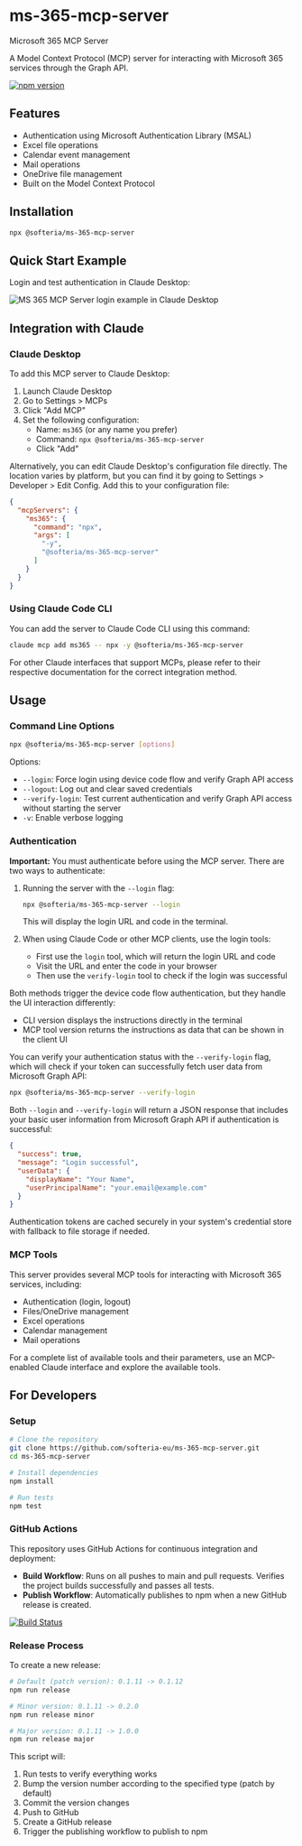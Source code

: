 # ms-365-mcp-server

Microsoft 365 MCP Server

A Model Context Protocol (MCP) server for interacting with Microsoft 365 services through the Graph API.

[![npm version](https://img.shields.io/npm/v/@softeria/ms-365-mcp-server.svg)](https://www.npmjs.com/package/@softeria/ms-365-mcp-server)

## Features

- Authentication using Microsoft Authentication Library (MSAL)
- Excel file operations
- Calendar event management
- Mail operations
- OneDrive file management
- Built on the Model Context Protocol

## Installation

```bash
npx @softeria/ms-365-mcp-server
```

## Quick Start Example

Login and test authentication in Claude Desktop:

![MS 365 MCP Server login example in Claude Desktop](https://github.com/user-attachments/assets/936d16bc-b3e1-437b-b3f1-03c54874a816)

## Integration with Claude

### Claude Desktop

To add this MCP server to Claude Desktop:

1. Launch Claude Desktop
2. Go to Settings > MCPs
3. Click "Add MCP"
4. Set the following configuration:
    - Name: `ms365` (or any name you prefer)
    - Command: `npx @softeria/ms-365-mcp-server`
    - Click "Add"

Alternatively, you can edit Claude Desktop's configuration file directly. The location varies by platform, but you can
find it by going to Settings > Developer > Edit Config. Add this to your configuration file:

```json
{
  "mcpServers": {
    "ms365": {
      "command": "npx",
      "args": [
        "-y",
        "@softeria/ms-365-mcp-server"
      ]
    }
  }
}
```

### Using Claude Code CLI

You can add the server to Claude Code CLI using this command:

```bash
claude mcp add ms365 -- npx -y @softeria/ms-365-mcp-server
```

For other Claude interfaces that support MCPs, please refer to their respective documentation for the correct
integration method.

## Usage

### Command Line Options

```bash
npx @softeria/ms-365-mcp-server [options]
```

Options:

- `--login`: Force login using device code flow and verify Graph API access
- `--logout`: Log out and clear saved credentials
- `--verify-login`: Test current authentication and verify Graph API access without starting the server
- `-v`: Enable verbose logging

### Authentication

**Important:** You must authenticate before using the MCP server. There are two ways to authenticate:

1. Running the server with the `--login` flag:
   ```bash
   npx @softeria/ms-365-mcp-server --login
   ```
   This will display the login URL and code in the terminal.

2. When using Claude Code or other MCP clients, use the login tools:
    - First use the `login` tool, which will return the login URL and code
    - Visit the URL and enter the code in your browser
    - Then use the `verify-login` tool to check if the login was successful

Both methods trigger the device code flow authentication, but they handle the UI interaction differently:

- CLI version displays the instructions directly in the terminal
- MCP tool version returns the instructions as data that can be shown in the client UI

You can verify your authentication status with the `--verify-login` flag, which will check if your token can successfully
fetch user data from Microsoft Graph API:

```bash
npx @softeria/ms-365-mcp-server --verify-login
```

Both `--login` and `--verify-login` will return a JSON response that includes your basic user information from Microsoft
Graph API if authentication is successful:

```json
{
  "success": true,
  "message": "Login successful",
  "userData": {
    "displayName": "Your Name",
    "userPrincipalName": "your.email@example.com"
  }
}
```

Authentication tokens are cached securely in your system's credential store with fallback to file storage if needed.

### MCP Tools

This server provides several MCP tools for interacting with Microsoft 365 services, including:

- Authentication (login, logout)
- Files/OneDrive management
- Excel operations
- Calendar management
- Mail operations

For a complete list of available tools and their parameters, use an MCP-enabled Claude interface and explore the available tools.

## For Developers

### Setup

```bash
# Clone the repository
git clone https://github.com/softeria-eu/ms-365-mcp-server.git
cd ms-365-mcp-server

# Install dependencies
npm install

# Run tests
npm test
```

### GitHub Actions

This repository uses GitHub Actions for continuous integration and deployment:

- **Build Workflow**: Runs on all pushes to main and pull requests. Verifies the project builds successfully and passes
  all tests.
- **Publish Workflow**: Automatically publishes to npm when a new GitHub release is created.

[![Build Status](https://github.com/softeria-eu/ms-365-mcp-server/actions/workflows/build.yml/badge.svg)](https://github.com/softeria-eu/ms-365-mcp-server/actions/workflows/build.yml)

### Release Process

To create a new release:

```bash
# Default (patch version): 0.1.11 -> 0.1.12
npm run release

# Minor version: 0.1.11 -> 0.2.0
npm run release minor

# Major version: 0.1.11 -> 1.0.0
npm run release major
```

This script will:

1. Run tests to verify everything works
2. Bump the version number according to the specified type (patch by default)
3. Commit the version changes
4. Push to GitHub
5. Create a GitHub release
6. Trigger the publishing workflow to publish to npm

